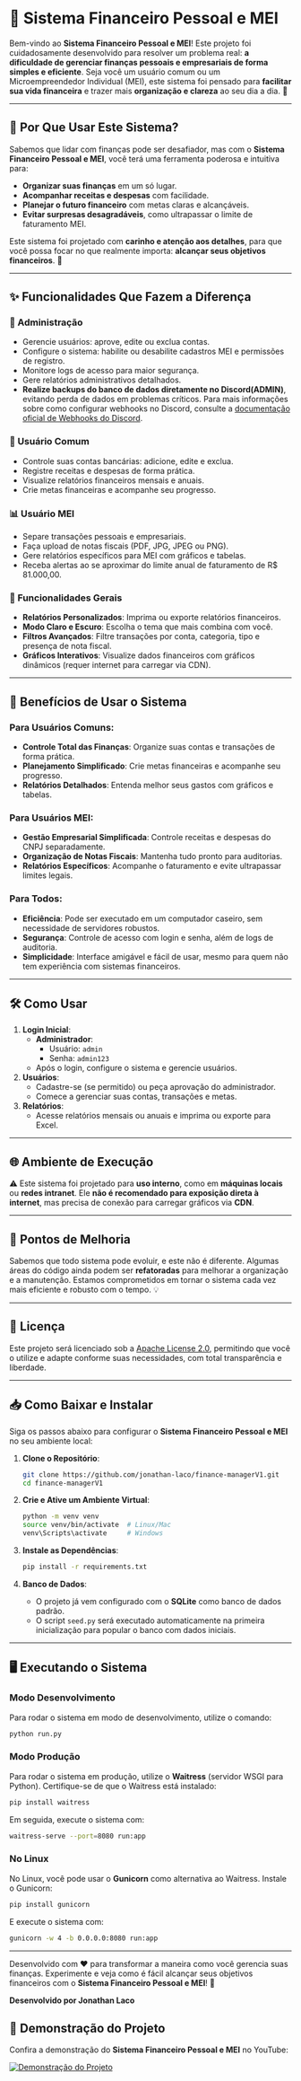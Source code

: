 # 💼 Sistema Financeiro Pessoal e MEI

Bem-vindo ao **Sistema Financeiro Pessoal e MEI**! Este projeto foi cuidadosamente desenvolvido para resolver um problema real: **a dificuldade de gerenciar finanças pessoais e empresariais de forma simples e eficiente**. Seja você um usuário comum ou um Microempreendedor Individual (MEI), este sistema foi pensado para **facilitar sua vida financeira** e trazer mais **organização e clareza** ao seu dia a dia. 🌟

---

## 🎯 Por Que Usar Este Sistema?

Sabemos que lidar com finanças pode ser desafiador, mas com o **Sistema Financeiro Pessoal e MEI**, você terá uma ferramenta poderosa e intuitiva para:

- **Organizar suas finanças** em um só lugar.
- **Acompanhar receitas e despesas** com facilidade.
- **Planejar o futuro financeiro** com metas claras e alcançáveis.
- **Evitar surpresas desagradáveis**, como ultrapassar o limite de faturamento MEI.

Este sistema foi projetado com **carinho e atenção aos detalhes**, para que você possa focar no que realmente importa: **alcançar seus objetivos financeiros**. 💖

---

## ✨ Funcionalidades Que Fazem a Diferença

### 🔑 Administração

- Gerencie usuários: aprove, edite ou exclua contas.
- Configure o sistema: habilite ou desabilite cadastros MEI e permissões de registro.
- Monitore logs de acesso para maior segurança.
- Gere relatórios administrativos detalhados.
- **Realize backups do banco de dados diretamente no Discord(ADMIN)**, evitando perda de dados em problemas críticos. Para mais informações sobre como configurar webhooks no Discord, consulte a [documentação oficial de Webhooks do Discord](https://discord.com/developers/docs/resources/webhook).

### 🏦 Usuário Comum

- Controle suas contas bancárias: adicione, edite e exclua.
- Registre receitas e despesas de forma prática.
- Visualize relatórios financeiros mensais e anuais.
- Crie metas financeiras e acompanhe seu progresso.

### 📊 Usuário MEI

- Separe transações pessoais e empresariais.
- Faça upload de notas fiscais (PDF, JPG, JPEG ou PNG).
- Gere relatórios específicos para MEI com gráficos e tabelas.
- Receba alertas ao se aproximar do limite anual de faturamento de R$ 81.000,00.

### 🌟 Funcionalidades Gerais

- **Relatórios Personalizados**: Imprima ou exporte relatórios financeiros.
- **Modo Claro e Escuro**: Escolha o tema que mais combina com você.
- **Filtros Avançados**: Filtre transações por conta, categoria, tipo e presença de nota fiscal.
- **Gráficos Interativos**: Visualize dados financeiros com gráficos dinâmicos (requer internet para carregar via CDN).

---

## 🚀 Benefícios de Usar o Sistema

### Para Usuários Comuns:

- **Controle Total das Finanças**: Organize suas contas e transações de forma prática.
- **Planejamento Simplificado**: Crie metas financeiras e acompanhe seu progresso.
- **Relatórios Detalhados**: Entenda melhor seus gastos com gráficos e tabelas.

### Para Usuários MEI:

- **Gestão Empresarial Simplificada**: Controle receitas e despesas do CNPJ separadamente.
- **Organização de Notas Fiscais**: Mantenha tudo pronto para auditorias.
- **Relatórios Específicos**: Acompanhe o faturamento e evite ultrapassar limites legais.

### Para Todos:

- **Eficiência**: Pode ser executado em um computador caseiro, sem necessidade de servidores robustos.
- **Segurança**: Controle de acesso com login e senha, além de logs de auditoria.
- **Simplicidade**: Interface amigável e fácil de usar, mesmo para quem não tem experiência com sistemas financeiros.

---

## 🛠️ Como Usar

1. **Login Inicial**:
   - **Administrador**:
     - Usuário: `admin`
     - Senha: `admin123`
   - Após o login, configure o sistema e gerencie usuários.
2. **Usuários**:
   - Cadastre-se (se permitido) ou peça aprovação do administrador.
   - Comece a gerenciar suas contas, transações e metas.
3. **Relatórios**:
   - Acesse relatórios mensais ou anuais e imprima ou exporte para Excel.

---

## 🌐 Ambiente de Execução

⚠️ Este sistema foi projetado para **uso interno**, como em **máquinas locais** ou **redes intranet**. Ele **não é recomendado para exposição direta à internet**, mas precisa de conexão para carregar gráficos via **CDN**.

---

## 🔧 Pontos de Melhoria

Sabemos que todo sistema pode evoluir, e este não é diferente. Algumas áreas do código ainda podem ser **refatoradas** para melhorar a organização e a manutenção. Estamos comprometidos em tornar o sistema cada vez mais eficiente e robusto com o tempo. 💡

---

## 📜 Licença

Este projeto será licenciado sob a [Apache License 2.0](https://www.apache.org/licenses/LICENSE-2.0), permitindo que você o utilize e adapte conforme suas necessidades, com total transparência e liberdade.

---

## 📥 Como Baixar e Instalar

Siga os passos abaixo para configurar o **Sistema Financeiro Pessoal e MEI** no seu ambiente local:

1. **Clone o Repositório**:

   ```bash
   git clone https://github.com/jonathan-laco/finance-managerV1.git
   cd finance-managerV1
   ```

2. **Crie e Ative um Ambiente Virtual**:

   ```bash
   python -m venv venv
   source venv/bin/activate  # Linux/Mac
   venv\Scripts\activate     # Windows
   ```

3. **Instale as Dependências**:

   ```bash
   pip install -r requirements.txt
   ```

4. **Banco de Dados**:
   - O projeto já vem configurado com o **SQLite** como banco de dados padrão.
   - O script `seed.py` será executado automaticamente na primeira inicialização para popular o banco com dados iniciais.

---

## 🖥️ Executando o Sistema

### Modo Desenvolvimento

Para rodar o sistema em modo de desenvolvimento, utilize o comando:

```bash
python run.py
```

### Modo Produção

Para rodar o sistema em produção, utilize o **Waitress** (servidor WSGI para Python). Certifique-se de que o Waitress está instalado:

```bash
pip install waitress
```

Em seguida, execute o sistema com:

```bash
waitress-serve --port=8080 run:app
```

### No Linux

No Linux, você pode usar o **Gunicorn** como alternativa ao Waitress. Instale o Gunicorn:

```bash
pip install gunicorn
```

E execute o sistema com:

```bash
gunicorn -w 4 -b 0.0.0.0:8080 run:app
```

---

Desenvolvido com ❤️ para transformar a maneira como você gerencia suas finanças. Experimente e veja como é fácil alcançar seus objetivos financeiros com o **Sistema Financeiro Pessoal e MEI**! 🌟

**Desenvolvido por Jonathan Laco**

## 🎥 Demonstração do Projeto

Confira a demonstração do **Sistema Financeiro Pessoal e MEI** no YouTube:

[![Demonstração do Projeto](https://img.youtube.com/vi/Ja-9q4DmsPk/0.jpg)](https://youtu.be/Ja-9q4DmsPk)
